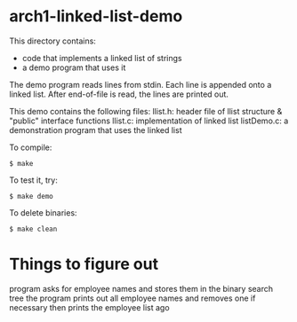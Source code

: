 # arch1-linked-list-demo

This directory contains:
* code that implements a linked list of strings 
* a demo program that uses it

The demo program reads lines from stdin.
Each line is appended onto a linked list.
After end-of-file is read, the lines are printed out.

This demo contains the following files:
 llist.h: header file of llist structure & "public" interface functions
 llist.c: implementation of linked list
 listDemo.c: a demonstration program that uses the linked list
 

To compile:
~~~
$ make
~~~

To test it, try:
~~~
$ make demo
~~~

To delete binaries:
~~~
$ make clean
~~~

# Things to figure out #

program asks for employee names and stores them in the binary search tree
the program prints out all employee names and removes one if necessary then prints the employee list ago
